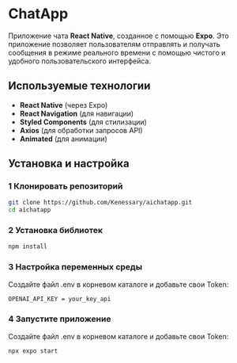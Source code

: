 # ChatApp

Приложение чата **React Native**, созданное с помощью **Expo**. Это приложение позволяет пользователям отправлять и получать сообщения в режиме реального времени с помощью чистого и удобного пользовательского интерфейса.

## Используемые технологии

- **React Native** (через Expo) 
- **React Navigation** (для навигации) 
- **Styled Components** (для стилизации)
- **Axios** (для обработки запросов API)
- **Animated** (для анимации)

## Установка и настройка

### **1 Клонировать репозиторий**
```sh
git clone https://github.com/Kenessary/aichatapp.git
cd aichatapp
```
### **2 Установка библиотек**
```sh
npm install
```

### **3 Настройка переменных среды**
Создайте файл .env в корневом каталоге и добавьте свои Token:
```sh
OPENAI_API_KEY = your_key_api
```
### **4 Запустите приложение**
Создайте файл .env в корневом каталоге и добавьте свои Token:
```sh
npx expo start
```
